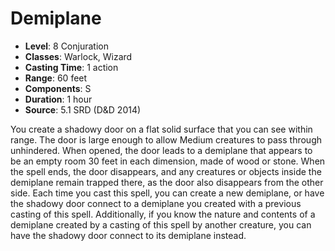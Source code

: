 # Demiplane

- **Level**: 8 Conjuration
- **Classes**: Warlock, Wizard
- **Casting Time**: 1 action
- **Range**: 60 feet
- **Components**: S
- **Duration**: 1 hour
- **Source**: 5.1 SRD (D&D 2014)

You create a shadowy door on a flat solid surface that you can see within range. The door is large enough to allow Medium creatures to pass through unhindered. When opened, the door leads to a demiplane that appears to be an empty room 30 feet in each dimension, made of wood or stone. When the spell ends, the door disappears, and any creatures or objects inside the demiplane remain trapped there, as the door also disappears from the other side. Each time you cast this spell, you can create a new demiplane, or have the shadowy door connect to a demiplane you created with a previous casting of this spell. Additionally, if you know the nature and contents of a demiplane created by a casting of this spell by another creature, you can have the shadowy door connect to its demiplane instead.

